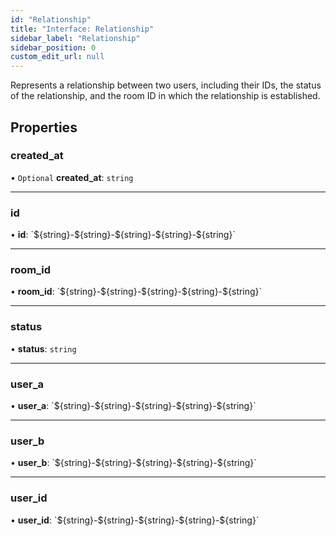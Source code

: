 ```yaml
---
id: "Relationship"
title: "Interface: Relationship"
sidebar_label: "Relationship"
sidebar_position: 0
custom_edit_url: null
---
```


Represents a relationship between two users, including their IDs, the status of the relationship, and the room ID in which the relationship is established.

## Properties

### created_at

• `Optional` **created_at**: `string`

---

### id

• **id**: \`$\{string}-$\{string}-$\{string}-$\{string}-$\{string}\`

---

### room_id

• **room_id**: \`$\{string}-$\{string}-$\{string}-$\{string}-$\{string}\`

---

### status

• **status**: `string`

---

### user_a

• **user_a**: \`$\{string}-$\{string}-$\{string}-$\{string}-$\{string}\`

---

### user_b

• **user_b**: \`$\{string}-$\{string}-$\{string}-$\{string}-$\{string}\`

---

### user_id

• **user_id**: \`$\{string}-$\{string}-$\{string}-$\{string}-$\{string}\`
